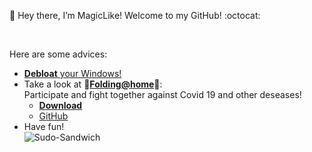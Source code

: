 :wave: Hey there, I’m MagicLike! Welcome to my GitHub! :octocat:

<br>

Here are some advices:
* [**Debloat** your Windows!](https://github.com/MagicLike/Debloat-Windows-10)
* Take a look at :dna:**[Folding@home](https://foldingathome.org/)**:dna:: <br>
Participate and fight together against Covid 19 and other deseases!
  * **[Download](https://www.foldingathome.org/download)**
  * [GitHub](https://github.com/FoldingAtHome)
* Have fun!  <br>
![Sudo-Sandwich](https://imgs.xkcd.com/comics/sandwich.png)
<!---
 Credits: https://xkcd.com/149/
--->
   
<!---
MagicLike/MagicLike is a ✨ special ✨ repository because its `README.md` (this file) appears on your GitHub profile.
You can click the Preview link to take a look at your changes.
--->
